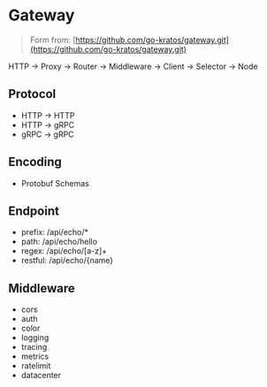 # Gateway

> Form from: [https://github.com/go-kratos/gateway.git](https://github.com/go-kratos/gateway.git)

HTTP -> Proxy -> Router -> Middleware -> Client -> Selector -> Node

## Protocol
* HTTP -> HTTP  
* HTTP -> gRPC  
* gRPC -> gRPC

## Encoding
* Protobuf Schemas

## Endpoint
* prefix: /api/echo/*
* path: /api/echo/hello
* regex: /api/echo/[a-z]+
* restful: /api/echo/{name}

## Middleware
* cors
* auth
* color
* logging
* tracing
* metrics
* ratelimit
* datacenter
